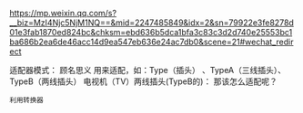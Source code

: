
https://mp.weixin.qq.com/s?__biz=MzI4Njc5NjM1NQ==&mid=2247485849&idx=2&sn=79922e3fe8278d01e3fab1870ed824bc&chksm=ebd636b5dca1bfa3c83c3d2d740e25553bc1ba686b2ea6de46acc14d9ea547eb636e24ac7db0&scene=21#wechat_redirect

适配器模式：
   顾名思义 用来适配，如：Type（插头） 、TypeA（三线插头）、TypeB（两线插头）
   电视机（TV）两线插头(TypeB的)：
   那该怎么适配呢？
   
    利用转换器
   
        
   
   